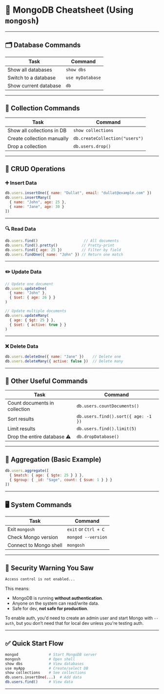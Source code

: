 

# 🧠 **MongoDB Cheatsheet (Using `mongosh`)**

---

## 🗂️ **Database Commands**

| Task                  | Command          |
| --------------------- | ---------------- |
| Show all databases    | `show dbs`       |
| Switch to a database  | `use myDatabase` |
| Show current database | `db`             |

---

## 📁 **Collection Commands**

| Task                       | Command                        |
| -------------------------- | ------------------------------ |
| Show all collections in DB | `show collections`             |
| Create collection manually | `db.createCollection("users")` |
| Drop a collection          | `db.users.drop()`              |

---

## 📄 **CRUD Operations**

### ➕ Insert Data

```js
db.users.insertOne({ name: "Dullat", email: "dullat@example.com" })
db.users.insertMany([
  { name: "John", age: 25 },
  { name: "Jane", age: 30 }
])
```

---

### 🔍 Read Data

```js
db.users.find()                     // All documents
db.users.find().pretty()           // Pretty-print
db.users.find({ age: 25 })         // Filter by field
db.users.findOne({ name: "John" }) // Return one match
```

---

### ✏️ Update Data

```js
// Update one document
db.users.updateOne(
  { name: "John" },
  { $set: { age: 26 } }
)

// Update multiple documents
db.users.updateMany(
  { age: { $gt: 25 } },
  { $set: { active: true } }
)
```

---

### ❌ Delete Data

```js
db.users.deleteOne({ name: "Jane" })    // Delete one
db.users.deleteMany({ active: false })  // Delete many
```

---

## 🔧 Other Useful Commands

| Task                          | Command                             |
| ----------------------------- | ----------------------------------- |
| Count documents in collection | `db.users.countDocuments()`         |
| Sort results                  | `db.users.find().sort({ age: -1 })` |
| Limit results                 | `db.users.find().limit(5)`          |
| Drop the entire database ⚠️   | `db.dropDatabase()`                 |

---

## 🧪 Aggregation (Basic Example)

```js
db.users.aggregate([
  { $match: { age: { $gte: 25 } } },
  { $group: { _id: "$age", count: { $sum: 1 } } }
])
```

---

## 🖥️ System Commands

| Task                   | Command              |
| ---------------------- | -------------------- |
| Exit `mongosh`         | `exit` or `Ctrl + C` |
| Check Mongo version    | `mongod --version`   |
| Connect to Mongo shell | `mongosh`            |

---

## 🔐 Security Warning You Saw

```txt
Access control is not enabled...
```

This means:

* MongoDB is running **without authentication**.
* Anyone on the system can read/write data.
* Safe for dev, **not safe for production**.

To enable auth, you'd need to create an admin user and start Mongo with `--auth`, but you don’t need that for local dev unless you're testing auth.

---

## ✅ Quick Start Flow

```bash
mongod              # Start MongoDB server
mongosh             # Open shell
show dbs            # View databases
use myApp           # Create/select DB
show collections    # See collections
db.users.insertOne(...)  # Add data
db.users.find()     # View data
```

---
